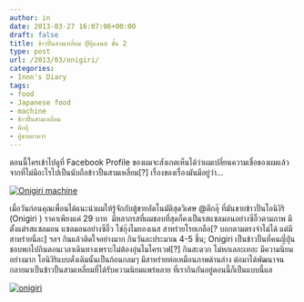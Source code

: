 ```yaml
---
author: in
date: 2013-03-27 16:07:06+00:00
draft: false
title: ข้าวปั้นสามเหลี่ยม @อุ๊แลนด์ ชั้น 2
type: post
url: /2013/03/onigiri/
categories:
- Innn's Diary
tags:
- food
- Japanese food
- machine
- ข้าวปั้นสามเหลี่ยม
- ตึกอุ๊
- ตู้ขายอาหาร
---
```


ตอนนี้ใครเข้าไปดูที่ Facebook Profile ของผมจะสังเกตเห็นได้ว่าผมเปลี่ยนความเชื่อของผมแล้ว จากที่ไม่มีอะไรไปเป็นนับถือข้าวปั้นสามเหลี่ยม[?] เรื่องของเรื่องมันมีอยู่ว่า...

[![Onigiri machine](https://www.cyruszh.com/wp-content/uploads/2013/03/Onigiri-machine1.jpg)
](https://www.cyruszh.com/wp-content/uploads/2013/03/Onigiri-machine1.jpg)

เมื่อวันก่อนคุณเพื่อนได้แนะนำผมให้รู้จักกับตู้ขายอัตโนมัติสุดวิเศษ @ตึกอุ๊ ที่มันขายข้าวปั่นโอนิงิริ (Onigiri ) ราคาเพียงแค่ 29 บาท  มีหลากรสที่ผมชอบที่สุดก็คงเป็นรสแซลมอนอย่างซีอิ๊วตามภาพ มีตั้งแต่รสแซลมอน แซลมอนอย่างซีอิ๊ว ไข่กุ๊งไมยองเนส สาหร่ายโรยเกลือ[? บอกตามตรงจำไม่ได้ แต่มีสาหร่ายนี่ละ] ฯลฯ กินแล้วติดใจอย่างมาก กินวันละประมาณ 4-5 ชิ้น; Onigiri เป็นข้าวปั้นที่คนญี่ปุ่นชอบพกไปกินตอนเวลาเดินทางเพราะไม่ต้องอุ่นไมโครเวฟ[?] กินสะดวก ไม่หกเลอะเทอะ มีความนิยมอย่างมาก
โอนิงิริแบบดั่งเดิมนั้นเป็นก้อนกลมๆ มีสาหร่ายห่อเหมือนภาพด้านล่าง ต่อมาได้พัฒนาจนกลายมาเป็นข้าวปั้นสามเหลี่ยมที่ได้รับความนิยมแพร่หลาย ที่เรากินกันอยู่ตอนนี้ก็เป็นแบบนี้แล

[![onigiri](https://www.cyruszh.com/wp-content/uploads/2013/03/onigiri1.jpg)
](https://www.cyruszh.com/wp-content/uploads/2013/03/onigiri1.jpg)
